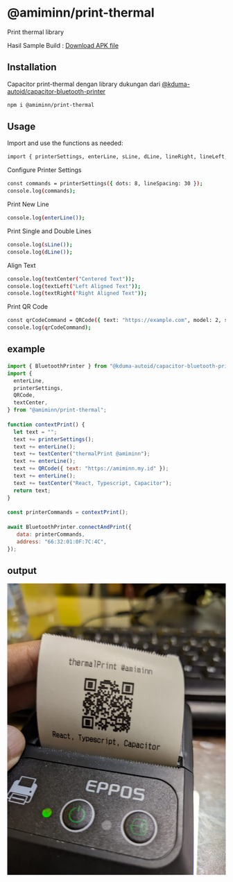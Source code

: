 # @amiminn/print-thermal

Print thermal library

Hasil Sample Build : [Download APK file](https://github.com/amiminn/thermal-print-text-qrcode/releases/download/%23thermalprint/Sample.Thermal.Print.apk)

## Installation

Capacitor print-thermal dengan library dukungan dari
[@kduma-autoid/capacitor-bluetooth-printer](https://github.com/kduma-autoid/capacitor-bluetooth-printer)

```bash
npm i @amiminn/print-thermal
```

## Usage

Import and use the functions as needed:
```bash
import { printerSettings, enterLine, sLine, dLine, lineRight, lineLeft, textCenter, textLeft, textRight, QRCode } from "@amiminn/print-thermal";
```
Configure Printer Settings
```bash
const commands = printerSettings({ dots: 8, lineSpacing: 30 });
console.log(commands);
```
Print New Line
```bash
console.log(enterLine());
```
Print Single and Double Lines
```bash
console.log(sLine());
console.log(dLine());
```
Align Text
```bash
console.log(textCenter("Centered Text"));
console.log(textLeft("Left Aligned Text"));
console.log(textRight("Right Aligned Text"));
```
Print QR Code
```bash
const qrCodeCommand = QRCode({ text: "https://example.com", model: 2, size: 5 });
console.log(qrCodeCommand);
```
## example

```jsx
import { BluetoothPrinter } from "@kduma-autoid/capacitor-bluetooth-printer";
import {
  enterLine,
  printerSettings,
  QRCode,
  textCenter,
} from "@amiminn/print-thermal";

function contextPrint() {
  let text = "";
  text += printerSettings();
  text += enterLine();
  text += textCenter("thermalPrint @amiminn");
  text += enterLine();
  text += QRCode({ text: "https://amiminn.my.id" });
  text += enterLine();
  text += textCenter("React, Typescript, Capacitor");
  return text;
}

const printerCommands = contextPrint();

await BluetoothPrinter.connectAndPrint({
   data: printerCommands,
   address: "66:32:01:0F:7C:4C",
});
```

## output

![alt text](https://github.com/amiminn/thermal-print-text-qrcode/blob/main/output_print.jpeg?raw=true)
